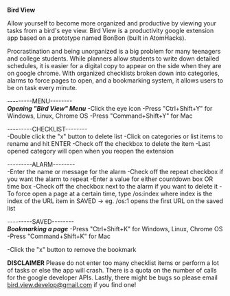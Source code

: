 **Bird View**


Allow yourself to become more organized and productive by viewing your tasks from a bird's eye view.
Bird View is a productivity google extension app based on a prototype named BonBon (built in AtomHacks). 

Procrastination and being unorganized is a big problem for many teenagers and college students. While planners allow students to write down detailed schedules, it is easier for a digital copy to appear on the side when they are on google chrome. With organized checklists broken down into categories, alarms to force pages to open, and a bookmarking system, it allows users to be on task every minute.

---------MENU--------<br>
***Opening "Bird View" Menu***
-Click the eye icon
-Press "Ctrl+Shift+Y" for Windows, Linux, Chrome OS
-Press "Command+Shift+Y" for Mac

---------CHECKLIST--------<br>
-Double click the "x" button to delete list
-Click on categories or list items to rename and hit ENTER
-Check off the checkbox to delete the item
-Last opened category will open when you reopen the extension

---------ALARM--------<br>
-Enter the name or message for the alarm
-Check off the repeat checkbox if you want the alarm to repeat
-Enter a value for either countdown box OR time box
-Check off the checkbox next to the alarm if you want to delete it
-To force open a page at a certain time, type /os:index where index is the index of the URL item in SAVED
     -> eg. /os:1 opens the first URL on the saved list

---------SAVED--------<br>
***Bookmarking a page***
-Press "Ctrl+Shift+K" for Windows, Linux, Chrome OS
-Press "Command+Shift+K" for Mac

-Click the "x" button to remove the bookmark

**DISCLAIMER**
Please do not enter too many checklist items or perform a lot of tasks or else the app will crash. There is a quota on the number of calls for the google developer APIs. Lastly, there might be bugs so please email bird.view.develop@gmail.com if you find one!
